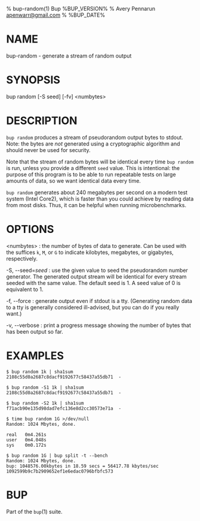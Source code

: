 % bup-random(1) Bup %BUP_VERSION%
% Avery Pennarun <apenwarr@gmail.com>
% %BUP_DATE%

# NAME

bup-random - generate a stream of random output

# SYNOPSIS

bup random [-S seed] [-fv] \<numbytes\>

# DESCRIPTION

`bup random` produces a stream of pseudorandom output bytes to
stdout.  Note: the bytes are *not* generated using a
cryptographic algorithm and should never be used for
security.

Note that the stream of random bytes will be identical
every time `bup random` is run, unless you provide a
different `seed` value.  This is intentional: the purpose
of this program is to be able to run repeatable tests on
large amounts of data, so we want identical data every
time.

`bup random` generates about 240 megabytes per second on a
modern test system (Intel Core2), which is faster than you
could achieve by reading data from most disks.  Thus, it
can be helpful when running microbenchmarks.

# OPTIONS

\<numbytes\>
:   the number of bytes of data to generate.  Can be used
    with the suffices `k`, `M`, or `G` to indicate
    kilobytes, megabytes, or gigabytes, respectively.
    
-S, \--seed=*seed*
:   use the given value to seed the pseudorandom number
    generator.  The generated output stream will be
    identical for every stream seeded with the same value. 
    The default seed is 1.  A seed value of 0 is equivalent
    to 1.

-f, \--force
:   generate output even if stdout is a tty.  (Generating
    random data to a tty is generally considered
    ill-advised, but you can do if you really want.)
    
-v, \--verbose
:   print a progress message showing the number of bytes that
    has been output so far.

# EXAMPLES
    
    $ bup random 1k | sha1sum
    2108c55d0a2687c8dacf9192677c58437a55db71  -
    
    $ bup random -S1 1k | sha1sum
    2108c55d0a2687c8dacf9192677c58437a55db71  -
    
    $ bup random -S2 1k | sha1sum
    f71acb90e135d98dad7efc136e8d2cc30573e71a  -
    
    $ time bup random 1G >/dev/null
    Random: 1024 Mbytes, done.
    
    real   0m4.261s
    user   0m4.048s
    sys    0m0.172s
    
    $ bup random 1G | bup split -t --bench
    Random: 1024 Mbytes, done.
    bup: 1048576.00kbytes in 18.59 secs = 56417.78 kbytes/sec
    1092599b9c7b2909652ef1e6edac0796bfbfc573
    
# BUP

Part of the `bup`(1) suite.
